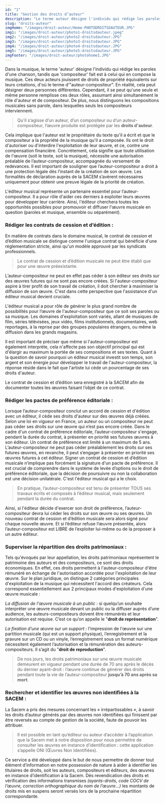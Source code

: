 ```yaml
---
id: "1"
title: "Gestion des droits d’auteur"
description: "Le terme auteur désigne l'individu qui rédige les paroles d'une chanson"
slug: "droits-auteur"
imgHome: "/images/droit-auteur/Home-PHOTODROITSDAUTEUR.JPG"
img1: "/images/droit-auteur/photo1-droitsdauteur.jpeg"
img2: "/images/droit-auteur/photo2-droitsdauteur.JPG"
img3: "/images/droit-auteur/photo3-droitsdauteur.JPG"
img4: "/images/droit-auteur/photo4-droitsdauteur.JPG"
img5: "/images/droit-auteur/photo5-droitsdauteur.JPG"
imgFooter: "/images/droit-auteur/photohome1.JPG"
---
```


<!-- section:start -->

Dans la musique, le terme 'auteur' désigne l'individu qui rédige les paroles d'une chanson, tandis que 'compositeur' fait est à celui qui en compose la musique.
Ces deux acteurs jouissent de droits de propriété équivalents sur leurs créations, d'où le terme d’"auteur-compositeur". En réalité, cela peut désigner deux personnes différentes.
Cependant, il se peut qu'une seule et même personne remplisse ces deux rôles, assumant ainsi simultanément le rôle d'auteur et de compositeur. De plus, nous distinguons les compositions musicales sans parole, dans lesquelles seuls les compositeurs interviennent.

> Qu’il s’agisse d’un auteur, d’un compositeur ou d’un auteur-compositeur, l’œuvre produite est protégée par les **droits d'auteur**.

Cela implique que l'auteur est le propriétaire du texte qu'il a écrit et que le compositeur a la propriété de la musique qu'il a composée. Ils ont le droit d'autoriser ou d'interdire l'exploitation de leur œuvre, et ce, contre une compensation financière. Concrètement, cela signifie que toute utilisation de l'œuvre (soit le texte, soit la musique), nécessite une autorisation préalable de l’auteur-compositeur, accompagnée du versement de redevances. Il est important de souligner que l’auteur-compositeur a droit à une protection légale dès l’instant de la création de son œuvre. Les formalités de déclaration auprès de la SACEM s’avèrent nécessaires uniquement pour obtenir une preuve légale de la priorité de création.

L'éditeur musical représente un partenaire essentiel pour l’auteur-compositeur. Il a pour rôle d'aider ces derniers à exploiter leurs œuvres pour développer leur carrière. Ainsi, l'éditeur cherchera toutes les opportunités possibles pour promouvoir et diffuser l'œuvre musicale en question (paroles et musique, ensemble ou séparément).

<!-- section:end -->
<!-- section:start -->

### **Rédiger les contrats de cession et d’édition :**

En matière de contrats dans le domaine musical, le contrat de cession et d’édition musicale se distingue comme l'unique contrat qui bénéficie d'une réglementation stricte, ainsi qu'un modèle approuvé par les syndicats professionnels.

> Le contrat de cession et d’édition musicale ne peut être établi que pour une œuvre préexistante.

L’auteur-compositeur ne peut en effet pas céder à son éditeur ses droits sur des œuvres futures qui ne sont pas encore créées. Si l'auteur-compositeur aspire à tirer profit de son travail de création, il doit chercher à maximiser la diffusion de son œuvre. C'est dans cette perspective que l'assistance d'un éditeur musical devient cruciale.

L'éditeur musical a pour rôle de générer le plus grand nombre de possibilités pour l’œuvre de l'auteur-compositeur que ce soit ses paroles ou sa musique. Les domaines d'exploitation sont variés, allant de musiques de film, séries télévisées, jeux vidéo, films institutionnels, documentaires, web reportages, à la reprise par des groupes populaires étrangers, ou même la diffusion dans les grands magasins.

Il est important de préciser que même si l'auteur-compositeur est également interprète, cela n'affecte pas son objectif principal qui est d'élargir au maximum la portée de ses compositions et ses textes. Quant à la question de savoir pourquoi un éditeur musical investit son temps, son argent et son énergie pour développer le travail de l'auteur-compositeur, la réponse réside dans le fait que l'artiste lui cède un pourcentage de ses droits d'auteur.

Le contrat de cession et d’édition sera enregistré à la SACEM afin de documenter toutes les œuvres faisant l’objet de ce contrat.

<!-- section:end -->

<!-- section:start -->

### **Rédiger les pactes de préférence éditoriale :**

Lorsque l’auteur-compositeur conclut un accord de cession et d'édition avec un éditeur, il cède ses droits d'auteur sur des œuvres déjà créées.
Selon une loi en vigueur en France, un auteur ou un compositeur ne peut pas céder ses droits sur une œuvre qui n’est pas encore créée.
Dans le cadre d'un contrat de préférence éditoriale, l’auteur-compositeur s'engage, pendant la durée du contrat, à présenter en priorité ses futures œuvres à son éditeur. Un contrat de préférence est limité à un maximum de 5 ans.
L’auteur-compositeur ne peut pas céder préalablement les droits sur ses futures œuvres, en revanche, il peut s’engager à présenter en priorité ses œuvres futures à cet éditeur. Signer un contrat de cession et d’édition musicale n’implique pas forcément la signature d'un pacte de préférence.
Il est crucial de comprendre dans le système de levée d’options ou le droit de préférence éditoriale, que la décision de poursuivre ou non la collaboration est une décision unilatérale. C'est l'éditeur musical qui a le choix.

> En pratique, l’auteur-compositeur est tenu de présenter TOUS ses travaux écrits et composés à l’éditeur musical, mais seulement pendant la durée du contrat.

Ainsi, si l'éditeur décide d'exercer son droit de préférence, l’auteur-compositeur devra lui céder les droits sur son œuvre ou ses œuvres. Un nouveau contrat de cession et d’édition musicale sera alors signé pour chaque nouvelle œuvre.
Et si l’éditeur refuse l’œuvre présentée, alors l’auteur-compositeur est LIBRE de l’exploiter lui-même ou de la proposer à un autre éditeur.

<!-- section:end -->
<!-- section:start -->

### **Superviser la répartition des droits patrimoniaux :**

Tels qu'évoqués par leur appellation, les droits patrimoniaux représentent le patrimoine des auteurs et des compositeurs, ce sont des droits économiques.
En effet, ces droits permettent à l'auteur-compositeur d'être rémunéré en échange de l'autorisation accordée pour l'exploitation de leur œuvre.
Sur le plan juridique, on distingue 2 catégories principales d'exploitation de la musique qui nécessitent l'accord des créateurs. Cela correspond essentiellement aux 2 principaux modes d'exploitation d'une œuvre musicale :

_La diffusion de l'œuvre musicale à un public :_ si quelqu’un souhaite interpréter une œuvre musicale devant un public ou la diffuser auprès d’une audience, les auteurs-compositeurs doivent être rémunérés et leur autorisation est requise. C’est ce qu’on appelle le "**droit de représentation**".

_La fixation d’une œuvre sur un support :_ l'impression de l'œuvre sur une partition musicale (qui est un support physique), l’enregistrement et la gravure sur un CD ou un vinyle, l’enregistrement sous un format numérique nécessitent également l’autorisation et la rémunération des auteurs-compositeurs. Il s’agit du "**droit de reproduction**".

> De nos jours, les droits patrimoniaux sur une œuvre musicale demeurent en vigueur pendant une durée de 70 ans après le décès du dernier ayant-droit : l’œuvre continue de générer des droits pendant toute la vie de l’auteur-compositeur **jusqu’à 70 ans après sa mort**.

<!-- section:end -->

<!-- section:start -->

### **Rechercher et identifier les œuvres non identifiées à la SACEM :**

La Sacem a pris des mesures concernant les « irrépartissables », à savoir les droits d’auteur générés par des œuvres non identifiées qui finissent par être reversés au compte de gestion de la société, faute de pouvoir les attribuer.

> Il est possible en tant qu’éditeur ou auteur d’accéder à l’application que la Sacem met à notre disposition pour nous permettre de consulter les œuvres en instance d’identification : cette application s’appelle ONI (Œuvres Non Identifiées).

Ce service a été développé dans le but de nous permettre de donner tout élément d’information en notre possession de nature à aider à identifier les titulaires de droits, soit les auteurs, compositeurs et éditeurs, des œuvres en instance d’identification à la Sacem. Dès revendication des droits et vérification des informations transmises _(ayants-droits, code COCV de l’œuvre, correction orthographique du nom de l’œuvre…)_ les montants de droits mis en suspens seront versés lors de la prochaine répartition correspondante.
